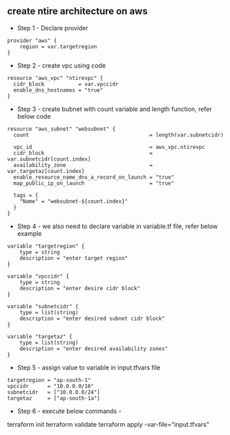 create ntire architecture on aws
--------------------------------
* Step 1 - Declare provider
```
provider "aws" {
    region = var.targetregion  
}
```

* Step 2 - create vpc using code
```
resource "aws_vpc" "ntirevpc" {
  cidr_block           = var.vpccidr
  enable_dns_hostnames = "true"
}
```

* Step 3 - create bubnet with count variable and length function, refer below code
```
resource "aws_subnet" "websubnet" {
  count                                       = length(var.subnetcidr)

  vpc_id                                      = aws_vpc.ntirevpc
  cidr_block                                  = var.subnetcidr[count.index]
  availability_zone                           = var.targetaz[count.index]
  enable_resource_name_dns_a_record_on_launch = "true"
  map_public_ip_on_launch                     = "true"
  
  tags = {
    "Name" = "websubnet-${count.index}"
  }
}
```


* Step 4 - we also need to declare variable in variable.tf file, refer below example
```
variable "targetregion" {
    type = string
    description = "enter target region"  
}

variable "vpccidr" {
    type = string
    description = "enter desire cidr block"  
}

variable "subnetcidr" {
    type = list(string)
    description = "enter desired subnet cidr block"  
}

variable "targetaz" {
    type = list(string)
    description = "enter desired availability zones"
}
```

* Step 5 - assign value to variable in input.tfvars file
```
targetregion = "ap-south-1"
vpccidr      = "10.0.0.0/16"
subnetcidr   = ["10.0.0.0/24"]
targetaz     = ["ap-south-1a"]
```

* Step 6 - execute below commands - 

terraform init
terraform validate
terraform apply -var-file="input.tfvars"